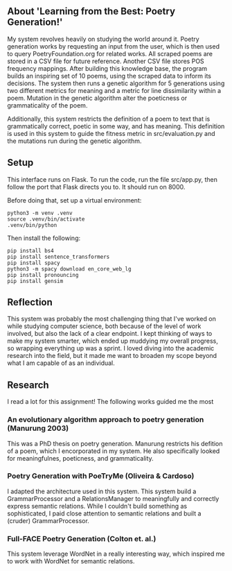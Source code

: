## About 'Learning from the Best: Poetry Generation!'
My system revolves heavily on studying the world around it. Poetry generation
works by requesting an input from the user, which is then used to query
PoetryFoundation.org for related works. All scraped poems are stored in a CSV
file for future reference. Another CSV file stores POS frequency mappings. 
After building this knowledge base, the program builds an inspiring set of 10 
poems, using the scraped data to inform its decisions. The system then runs a 
genetic algorithm for 5 generations using two different metrics for meaning and
a metric for line dissimilarity within a poem. Mutation in the genetic algorithm
alter the poeticness or grammaticality of the poem. 

Additionally, this system restricts the definition of a poem to text that is 
grammatically correct, poetic in some way, and has meaning. This definition is
used in this system to guide the fitness metric in src/evaluation.py and the
mutations run during the genetic algorithm. 


## Setup 
This interface runs on Flask. To run the code, run the file src/app.py, then 
follow the port that Flask directs you to. It should run on 8000. 

Before doing that, set up a virtual environment:

```
python3 -m venv .venv 
source .venv/bin/activate
.venv/bin/python
```

Then install the following: 

```
pip install bs4
pip install sentence_transformers
pip install spacy
python3 -m spacy download en_core_web_lg
pip install pronouncing 
pip install gensim
```

## Reflection
This system was probably the most challenging thing that I've worked on while
studying computer science, both because of the level of work involved, but also
the lack of a clear endpoint. I kept thinking of ways to make my system smarter,
which ended up muddying my overall progress, so wrapping everything up was 
a sprint. I loved diving into the academic research into the field, but it made
me want to broaden my scope beyond what I am capable of as an individual. 

## Research 
I read a lot for this assignment! The following works guided me the most 

### An evolutionary algorithm approach to poetry generation (Manurung 2003)
This was a PhD thesis on poetry generation. Manurung restricts his defition
of a poem, which I encorporated in my system. He also specifically looked for
meaningfulnes, poeticness, and grammaticality. 


### Poetry Generation with PoeTryMe (Oliveira & Cardoso)
I adapted the architecture used in this system. This system build a
GrammarProcessor and a RelationsManager to meaningfully and correctly express 
semantic relations. While I couldn't build something as sophisticated, I paid
close attention to semantic relations and built a (cruder) GrammarProcessor. 


### Full-FACE Poetry Generation (Colton et. al.)
This system leverage WordNet in a really interesting way, which inspired me 
to work with WordNet for semantic relations. 
